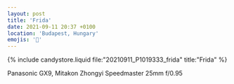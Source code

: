 ```yaml
---
layout: post
title: 'Frida'
date: 2021-09-11 20:37 +0100
location: 'Budapest, Hungary'
emojis: '🔞'
---
```


{% include candystore.liquid file:"20210911_P1019333_frida" title:"Frida" %}

Panasonic GX9, Mitakon Zhongyi Speedmaster 25mm f/0.95
